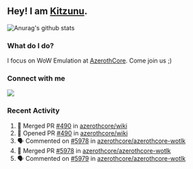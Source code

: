## Hey! I am [Kitzunu](https://Github.com/Kitzunu).

![Anurag's github stats](https://github-readme-stats.kitzunu.vercel.app/api?username=Kitzunu&show_icons=true)

### What do I do?

I focus on WoW Emulation at [AzerothCore](https://Github.com/AzerothCore). Come join us ;)

### Connect with me
[![](https://img.shields.io/badge/AzerothCore%20Discord-Connect%20with%20me!-green)](https://discord.com/invite/gkt4y2x)

### Recent Activity

<!--START_SECTION:activity-->
1. 🎉 Merged PR [#490](https://github.com/azerothcore/wiki/pull/490) in [azerothcore/wiki](https://github.com/azerothcore/wiki)
2. 💪 Opened PR [#490](https://github.com/azerothcore/wiki/pull/490) in [azerothcore/wiki](https://github.com/azerothcore/wiki)
3. 🗣 Commented on [#5978](https://github.com/azerothcore/azerothcore-wotlk/issues/5978) in [azerothcore/azerothcore-wotlk](https://github.com/azerothcore/azerothcore-wotlk)
4. 🎉 Merged PR [#5978](https://github.com/azerothcore/azerothcore-wotlk/pull/5978) in [azerothcore/azerothcore-wotlk](https://github.com/azerothcore/azerothcore-wotlk)
5. 🗣 Commented on [#5979](https://github.com/azerothcore/azerothcore-wotlk/issues/5979) in [azerothcore/azerothcore-wotlk](https://github.com/azerothcore/azerothcore-wotlk)
<!--END_SECTION:activity-->

